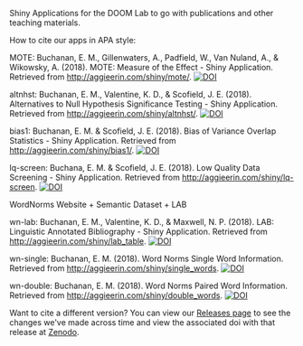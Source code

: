 Shiny Applications for the DOOM Lab to go with publications and other teaching materials. 

How to cite our apps in APA style:

MOTE: Buchanan, E. M., Gillenwaters, A., Padfield, W., Van Nuland, A., & Wikowsky, A. (2018). MOTE: Measure of the Effect - Shiny Application. Retrieved from http://aggieerin.com/shiny/mote/. [![DOI](https://zenodo.org/badge/116844736.svg)](https://zenodo.org/badge/latestdoi/116844736)

altnhst: Buchanan, E. M., Valentine, K. D., & Scofield, J. E. (2018). Alternatives to Null Hypothesis Significance Testing - Shiny Application. Retrieved from http://aggieerin.com/shiny/altnhst/. [![DOI](https://zenodo.org/badge/116844736.svg)](https://zenodo.org/badge/latestdoi/116844736)

bias1: Buchanan, E. M. & Scofield, J. E. (2018). Bias of Variance Overlap Statistics - Shiny Application. Retrieved from http://aggieerin.com/shiny/bias1/. [![DOI](https://zenodo.org/badge/116844736.svg)](https://zenodo.org/badge/latestdoi/116844736)

lq-screen: Buchana, E. M. & Scofield, J. E. (2018). Low Quality Data Screening - Shiny Application. Retrieved from http://aggieerin.com/shiny/lq-screen. [![DOI](https://zenodo.org/badge/116844736.svg)](https://zenodo.org/badge/latestdoi/116844736)

WordNorms Website + Semantic Dataset + LAB

wn-lab: Buchanan, E. M., Valentine, K. D., & Maxwell, N. P. (2018). LAB: Linguistic Annotated Bibliography - Shiny Application. Retrieved from http://aggieerin.com/shiny/lab_table. [![DOI](https://zenodo.org/badge/116844736.svg)](https://zenodo.org/badge/latestdoi/116844736)

wn-single: Buchanan, E. M. (2018). Word Norms Single Word Information. Retrieved from http://aggieerin.com/shiny/single_words. [![DOI](https://zenodo.org/badge/116844736.svg)](https://zenodo.org/badge/latestdoi/116844736)

wn-double: Buchanan, E. M. (2018). Word Norms Paired Word Information. Retrieved from http://aggieerin.com/shiny/double_words. [![DOI](https://zenodo.org/badge/116844736.svg)](https://zenodo.org/badge/latestdoi/116844736)

Want to cite a different version? You can view our [Releases page](https://github.com/doomlab/shiny-server/releases) to see the changes we've made across time and view the associated doi with that release at [Zenodo](https://zenodo.org/badge/latestdoi/116844736).


